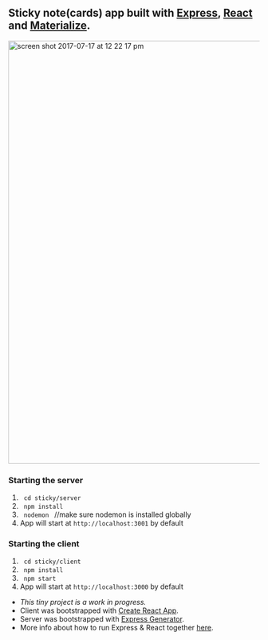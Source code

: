 ## Sticky note(cards) app built with [Express](https://expressjs.com/), [React](https://facebook.github.io/react/) and [Materialize](http://materializecss.com/forms.html).

<img width="846" alt="screen shot 2017-07-17 at 12 22 17 pm" src="https://user-images.githubusercontent.com/17349825/28260115-9df36228-6aea-11e7-9258-6148d50ae5af.png">

### Starting the server
1. <code> cd sticky/server </code>
2. <code> npm install </code>
3. <code> nodemon </code> //make sure nodemon is installed globally
4. App will start at <code>http:<span></span>//localhost:3001</code> by default

### Starting the client
1. <code> cd sticky/client </code>
2. <code> npm install </code>
3. <code> npm start </code>
4. App will start at <code>http:<span></span>//localhost:3000</code> by default

- <i>This tiny project is a work in progress.</i>
- Client was bootstrapped with [Create React App](https://github.com/facebookincubator/create-react-app).
- Server was bootstrapped with [Express Generator](https://github.com/expressjs/generator).
- More info about how to run Express & React together [here](https://daveceddia.com/create-react-app-express-backend/).
